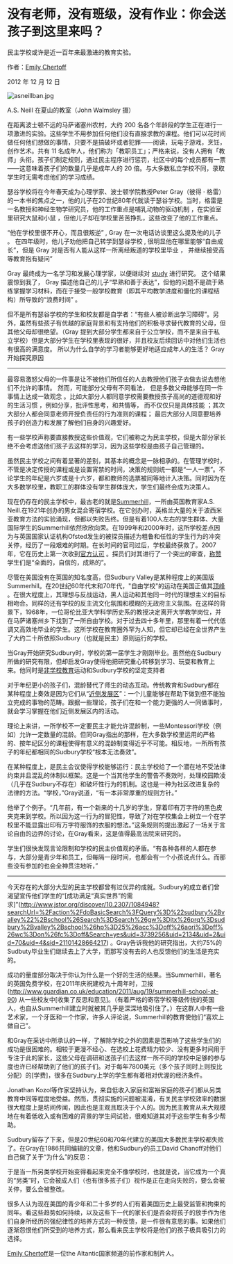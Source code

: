 # 没有老师，没有班级，没有作业：你会送孩子到这里来吗？

民主学校或许是近一百年来最激进的教育实验。

作者：[Emily Chertoff](https://www.theatlantic.com/author/emily-chertoff/)

2012 年 12 月 12 日

![asneillban.jpg](https://cdn.theatlantic.com/media/mt/national/asneillban.jpg)

A.S. Neill 在夏山的教室（John Walmsley 摄）

在距离波士顿不远的马萨诸塞州农村，大约 200 名各个年龄段的学生正在进行一项激进的实验。这些学生不用参加任何他们没有直接求教的课程。他们可以花时间做任何他们想做的事情，只要不是搞破坏或者犯罪——阅读，玩电子游戏，烹饪，创作艺术。共有 11 名成年人，他们称为「教职员工」；严格来说，没有人拥有「教师」头衔。孩子们制定规则，通过民主程序进行惩罚，社区中的每个成员都有一票——这意味着孩子们的数量几乎是成年人的 20 倍。与大多数私立学校不同，录取学生时无需考虑他们的学习成绩。

瑟谷学校将在今年春天成为心理学家、波士顿学院教授Peter Gray（彼得 · 格雷）的一本书的焦点之一，他的儿子在20世纪80年代就读于瑟谷学校。当时，格雷是一名教授和神经生物学研究员，他的工作重点是哺乳动物的驱动机制 ，在实验室里研究大鼠和小鼠 ，但他儿子却在学校里苦苦挣扎，这些改变了他的工作重点。

“他在学校里很不开心，而且很叛逆” , Gray 在一次电话访谈里这么提及他的儿子 。 在四年级时，他儿子劝他把自己转学到瑟谷学校  , 很明显他在哪里能够“自由成长”，但是 Gray 对是否有人能从这样一所离经叛道的学校里毕业 ， 并继续接受高等教育抱有疑问”

Gray 最终成为一名学习和发展心理学家，以便继续对  [study](http://www.jstor.org/stable/1084948) 进行研究。 这个结果震惊到我了， Gray 描述他自己的儿子“早熟和善于表达”，但他的问题不是疏于熟练掌握学习材料，而在于接受一般学校教育（即其平均教学进度和僵化的课程结构）所导致的“浪费时间” 。

但不是所有瑟谷学校的学生和校友都是自学者：“有些人被诊断出学习障碍”。另外，虽然有些孩子有优越的家庭背景和有支持他们的积极寻求替代教育的父母，但其他父母却很绝望。（Gray 提到大部分学生都来自于公立学校，而不是来自于私立学校）但是大部分学生在学校里表现的很好，并且校友后续回访中对他们生活也有很高的满意度。  所以为什么自学的学习者能够更好地适应成年人的生活？ Gray 开始探究原因

***

最容易激怒父母的一件事是让不被他们所信任的人去教授他们孩子去做去说去想他们不允许的事情。 然而，可能部分父母有不同看法， 但是多数父母能够在同一件事情上达成一致观念 。比如大部分人都同意学校需要教授孩子高尚的道德观和好的生活习惯 ，例如分享，批评性思考，和共情等， 而不仅仅只是具体技能 ；其次大部分人都会同意老师开授负责任的行为准则的课程； 最后大部分人同意要培养孩子的创造力和发展了解他们自身的兴趣爱好。

有一些学校声称要直接教授这些价值观，它们被称之为民主学校，但是大部分家长绝不会考虑送他们孩子去这样的学习，因为这些学校是由孩子自己管理的。

虽然民主学校之间有着显著的差别，其基本的概念是一脉相承的。在管理学校时，不管是决定传授的课程或是设置宵禁的时间，决策的规则统一都是“一人一票”。不论学生的年纪是六岁或是十六岁，都和教师的选票被同等地计入决策。同时因为在大多数学校里，教职工的群体没有学生群体庞大，学生们最终会成为决策人。

现在仍存在的民主学校中，最古老的就是[Summerhill](http://www.summerhillschool.co.uk/)，一所由英国教育家A.S. Neill.在1921年创办的男女混合寄宿学校。在它创办时，英格兰大量的关于波西米亚教育方法的实验涌现，但都以失败告终。但是有着100人左右的学生群体、大量国际学生的Summerhill依然欣欣向荣。在1999年和2000年时，这所学校差点因为与英国国家认证机构Ofsted发生的被探员描述为粗鲁和任性的学生行为的冲突关停，经历了一段艰难的时期。在长时间的官司过后，学校最终获救了。2007年，它在历史上第一次收到[官方认可](http://www.guardian.co.uk/uk/2007/dec/01/ofsted.schools) 。探员们对其进行了一个突出的审查，[称赞](http://www.ofsted.gov.uk/inspection-reports/find-inspection-report/provider/CARE/SC024584)学生们是“全面的，自信的，成熟的”。

尽管在美国没有在英国的知名度高，但Sudbury Valley是某种程度上的美国版Summerhill。在20世纪60年代末和70年代，"自由学校"的运动在美国正值其[顶峰](http://www.jstor.org/stable/20373543?seq=2) 。在很大程度上，其理想与反战运动，黑人运动和其他同一时代的理想主义的目标相吻合。同样的还有学校的反主流文化氛围和模糊的无政府主义氛围。在这样的背景下，1968年，一位哥伦比亚大学科学历史系的教授决定离开大学教学岗位，并在马萨诸塞州乡下找到了一所自由学校。对于过去四十多年里，那里有着一代代低调又高效地毕业的学生。这所学校在教育圈外罕为人知，但它却已经在全世界产生了大约二十所依照Sudbury（也就是民主）原则运行的学校。

当Gray开始研究Sudbury时，学校的第一届学生才刚刚毕业。虽然他在Sudbury所做的研究有限，但却启发Gray使得他把研究重心转移到学习、玩耍和教育上来。他同时是[非学校教育](https://www.theatlantic.com/national/archive/2012/08/schools-out-forever-parents-who-dont-believe-in-education/260944/)运动和Sudbury学校的坚定支持者

对于年纪更小的孩子们，混龄替代了师生的动态互动。传统教育和Sudbury都在某种程度上奏效是因为它们从“[近侧发展区](http://en.wikipedia.org/wiki/Zone_of_proximal_development)”：一个儿童能够在帮助下做到但不能独立完成的事物的范畴。跟据一些理论，孩子们在和一个能力更强的人一同做事时，就会学习掌握在他们近侧发展区内的活动。

理论上来讲，一所学校不一定要民主才能允许混龄制，一些Montessori学校（例如）允许一定数量的混龄。但同Gray指出的那样，在大多数学校里运用的严格的、按年纪区分的课程使得有意义的混龄制变得近乎不可能。相反地，一所所有孩子的年纪都相同的Sudbury学校“根本无法奏效”。

在某种程度上，是民主会议使得学校能够运行：民主学校给了一个潜在地不受法律约束并且混乱的体制以框架。这是一个当其他学生的警告不奏效时，处理校园欺凌（几乎在Sudbury不存在）和破坏性行为的机制。这也是一种为社区改进复杂的法律的方法。“学校，”Gray说道，“有一本非常厚重的规则方针。”

他举了个例子。“几年前，有一个新来的十几岁的学生，穿着印有万字符的黑色皮夹克来到学校。所以因为这一行为的冒犯性，导致了对在学校集会上树立一个在学校里不能显露出印有万字符服饰的衣服的想法。”这条规则的提出激起了一场关于言论自由的边界的讨论，在Gray看来，这是值得最高法院来研究的。

学生们很快发现言论限制和学校的民主价值观的矛盾。“有各种各样的人都在参与，大部分是青少年和员工，但每隔一段时间，也都会有一个小孩说点什么。而那些没有参加的也会全神贯注地听，”

***

今天存在的大部分大型的民主学校都曾有过优异的成就。Sudbury的成立者们曾渴望宣传他们学生的“[成功满足“真实世界”的需求]”(http://www.jstor.org/discover/10.2307/1084948?searchUrl=%2Faction%2FdoBasicSearch%3FQuery%3D%22sudbury%2Bvalley%22%2Bschool%26Search%3DSearch%26gw%3Djtx%26prq%3Dsudbury%2Bvalley%2Bschool%26hp%3D25%26acc%3Doff%26aori%3Doff%26wc%3Don%26fc%3Doff&Search=yes&uid=3739256&uid=2134&uid=2&uid=70&uid=4&sid=21101428664217) 。Gray告诉我他的研究指出，大约75%的Sudbuty毕业生们继续去上了大学，而那写没有去的人也反馈他们的生活是充实的。

成功的量度部分取决于你认为什么是一个好的生活的结果。当Summerhill，著名的英国免费学校，在2011年庆祝建校九十周年时，卫报(http://www.guardian.co.uk/education/2011/aug/19/summerhill-school-at-90) 从一些校友中[收集了反思和意见]。（有着严格的寄宿学校等级传统的英国人，也自从Summerhill建立时就被其几乎是深深地吸引住了。）在这群人中有一些艺术家，一个牙医和一个作家，许多人评论说，Summerhill的教育使他们“喜欢上做自己”。

和Gray在采访中所承认的一样，了解除学校之外的因素是否影响了这些学生们的成功是很困难的。相较于更漫不经心、在选校上花费精力较少、没有更多时间用于专注于此的家长，这些父母在调研和送孩子们去这样一所不同的学校中足够的参与度也许已经帮助到了他们的孩子们。对于每年7800美元（多个孩子同时上则按比分配）的[学费]，很多在Sudbury上学的学生都有着相对优渥的经济条件。

Jonathan Kozol等作家坚持认为，来自低收入家庭和富裕家庭的孩子们都从另类教育中同等程度地受益。然而，贯彻实施的问题被混淆，有关民主学校效率的数据很大程度上是坊间传闻，因此也是主观且取决于个人的。因为民主教育从未大规模地在有着低收入或有困难的背景的学生间试验，很难知道其对于这些学生有多少帮助。

Sudbury留存了下来，但是20世纪60和70年代建立的美国大多数民主学校都失败了。在Gray在1986共同编辑的文章，他和Sudbury的员工David Chanoff对他们自己做了关于“为什么”的反思：

>

于是当一所另类学校开始变得看起来完全不像学校时，也就是说，当它成为一个真的“另类”时，它会被成人们（也有很多孩子们）视作是正在走向失败的，要么会被关停，要么会被整改。

很多人认为现在美国的青少年和二十多岁的人们有着美国历史上最受监管和拘束的同年。看这些趋势如何持续，以及这些下一代的家长们是否会将孩子的放手作为他们自身所经历的强纪律性的培养方式的一种反馈，是一件很有意思的事。如果他们逐渐怨恨他们所受到的培养方式，那么看来民主学校将是他们的孩子极具吸引力的选择。

[Emily Chertoff](https://www.theatlantic.com/author/emily-chertoff/)是一位the Altantic国家频道的前作家和制片人。